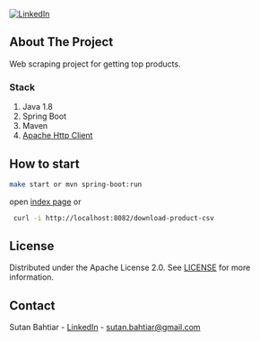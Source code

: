 <!-- PROJECT SHIELDS -->
[![LinkedIn][linkedin-shield]][linkedin-url]


## About The Project
Web scraping project for getting top products.

### Stack
1. Java 1.8
2. Spring Boot
3. Maven
4. [Apache Http Client](https://hc.apache.org/httpcomponents-client-5.1.x/)


## How to start
```sh
make start or mvn spring-boot:run 
```
open [index page](http://localhost:8082) or
```sh
 curl -i http://localhost:8082/download-product-csv
```

## License
Distributed under the Apache License 2.0. See [LICENSE](LICENSE#section) for more information.

## Contact
Sutan Bahtiar - [LinkedIn](https://www.linkedin.com/in/sutan-bahtiar-97026735) - sutan.bahtiar@gmail.com

<!-- MARKDOWN LINKS & IMAGES -->
[linkedin-shield]: https://img.shields.io/badge/-LinkedIn-black.svg?style=flat-square&logo=linkedin&colorB=555
[linkedin-url]: https://linkedin.com/in/sutan-bahtiar-97026735
